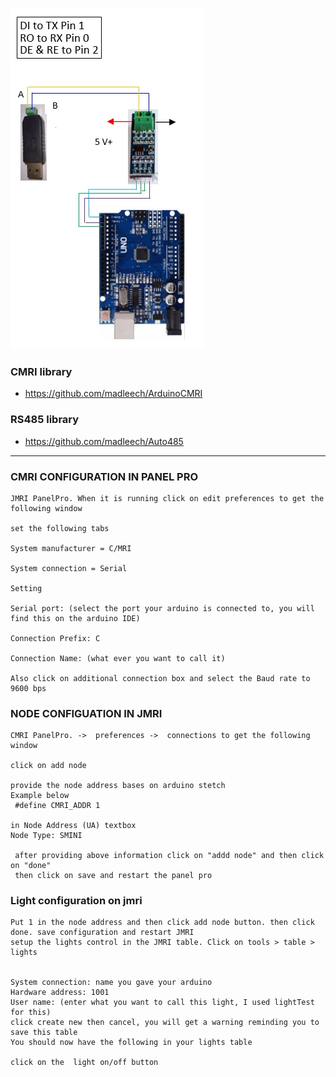 

![img](https://github.com/adarshkumarsingh83/jmri-cmri/blob/main/APPLICATIONS/cmri-485-single-node-led/connections-details.png)

### CMRI library

- https://github.com/madleech/ArduinoCMRI

### RS485 library

- https://github.com/madleech/Auto485

---


### CMRI CONFIGURATION IN PANEL PRO

```
JMRI PanelPro. When it is running click on edit preferences to get the following window

set the following tabs

System manufacturer = C/MRI

System connection = Serial

Setting

Serial port: (select the port your arduino is connected to, you will find this on the arduino IDE)

Connection Prefix: C

Connection Name: (what ever you want to call it)

Also click on additional connection box and select the Baud rate to 9600 bps

```

### NODE CONFIGUATION IN JMRI

```
CMRI PanelPro. ->  preferences ->  connections to get the following window

click on add node 

provide the node address bases on arduino stetch 
Example below 
 #define CMRI_ADDR 1

in Node Address (UA) textbox 
Node Type: SMINI 

 after providing above information click on "addd node" and then click on "done"
 then click on save and restart the panel pro 
```


### Light configuration on jmri 
```
Put 1 in the node address and then click add node button. then click done. save configuration and restart JMRI
setup the lights control in the JMRI table. Click on tools > table > lights


System connection: name you gave your arduino
Hardware address: 1001
User name: (enter what you want to call this light, I used lightTest for this)
click create new then cancel, you will get a warning reminding you to save this table
You should now have the following in your lights table

click on the  light on/off button
```



